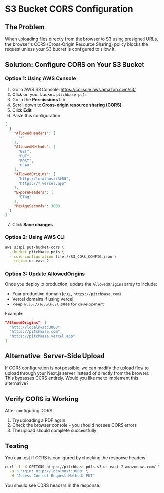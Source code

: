 # S3 Bucket CORS Configuration

## The Problem
When uploading files directly from the browser to S3 using presigned URLs, the browser's CORS (Cross-Origin Resource Sharing) policy blocks the request unless your S3 bucket is configured to allow it.

## Solution: Configure CORS on Your S3 Bucket

### Option 1: Using AWS Console

1. Go to AWS S3 Console: https://console.aws.amazon.com/s3/
2. Click on your bucket: `pitchbase-pdfs`
3. Go to the **Permissions** tab
4. Scroll down to **Cross-origin resource sharing (CORS)**
5. Click **Edit**
6. Paste this configuration:

```json
[
  {
    "AllowedHeaders": [
      "*"
    ],
    "AllowedMethods": [
      "GET",
      "PUT",
      "POST",
      "HEAD"
    ],
    "AllowedOrigins": [
      "http://localhost:3000",
      "https://*.vercel.app"
    ],
    "ExposeHeaders": [
      "ETag"
    ],
    "MaxAgeSeconds": 3000
  }
]
```

7. Click **Save changes**

### Option 2: Using AWS CLI

```bash
aws s3api put-bucket-cors \
  --bucket pitchbase-pdfs \
  --cors-configuration file://S3_CORS_CONFIG.json \
  --region us-east-2
```

### Option 3: Update AllowedOrigins

Once you deploy to production, update the `AllowedOrigins` array to include:
- Your production domain (e.g., `https://pitchbase.com`)
- Vercel domains if using Vercel
- Keep `http://localhost:3000` for development

Example:
```json
"AllowedOrigins": [
  "http://localhost:3000",
  "https://pitchbase.com",
  "https://pitchbase.vercel.app"
]
```

## Alternative: Server-Side Upload

If CORS configuration is not possible, we can modify the upload flow to upload through your Next.js server instead of directly from the browser. This bypasses CORS entirely. Would you like me to implement this alternative?

## Verify CORS is Working

After configuring CORS:

1. Try uploading a PDF again
2. Check the browser console - you should not see CORS errors
3. The upload should complete successfully

## Testing

You can test if CORS is configured by checking the response headers:

```bash
curl -I -X OPTIONS https://pitchbase-pdfs.s3.us-east-2.amazonaws.com/ \
  -H "Origin: http://localhost:3000" \
  -H "Access-Control-Request-Method: PUT"
```

You should see CORS headers in the response.

